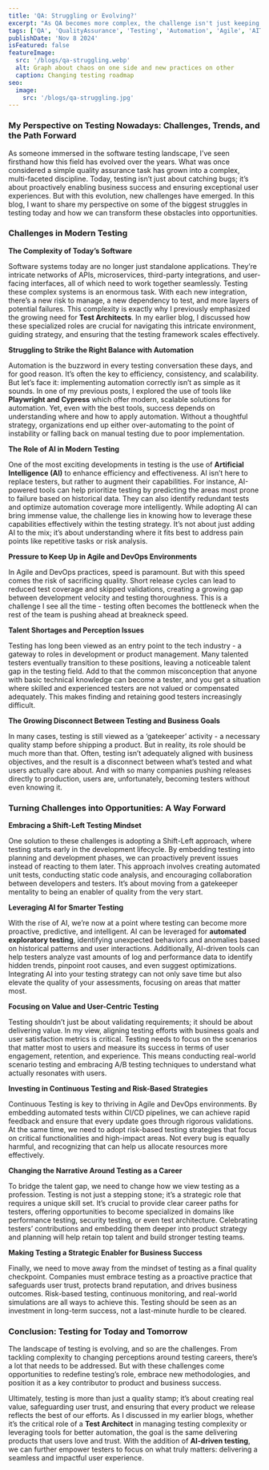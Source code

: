 ```yaml
---
title: 'QA: Struggling or Evolving?'
excerpt: "As QA becomes more complex, the challenge isn't just keeping up it's evolving to meet new demands. Today, testing goes beyond bug-finding, with QA teams now managing microservices, using AI tools, and constantly refining automation, all while navigating talent shortages and the pressure of Agile timelines. In my latest blog, I explore how testing must shift from being a simple 'quality stamp' to a proactive business enabler, how AI is transforming testing into a source of predictive insights, and strategies for making QA a key driver of both quality and business success."
tags: ['QA', 'QualityAssurance', 'Testing', 'Automation', 'Agile', 'AITesting', 'BusinessValue']
publishDate: 'Nov 8 2024'
isFeatured: false
featureImage:
  src: '/blogs/qa-struggling.webp'
  alt: Graph about chaos on one side and new practices on other
  caption: Changing testing roadmap
seo:
  image:
    src: '/blogs/qa-struggling.jpg'
---
```


### My Perspective on Testing Nowadays: Challenges, Trends, and the Path Forward

As someone immersed in the software testing landscape, I’ve seen firsthand how this field has evolved over the years. What was once considered a simple quality assurance task has grown into a complex, multi-faceted discipline. Today, testing isn’t just about catching bugs; it’s about proactively enabling business success and ensuring exceptional user experiences. But with this evolution, new challenges have emerged. In this blog, I want to share my perspective on some of the biggest struggles in testing today and how we can transform these obstacles into opportunities.

### Challenges in Modern Testing

**The Complexity of Today’s Software**

Software systems today are no longer just standalone applications. They’re intricate networks of APIs, microservices, third-party integrations, and user-facing interfaces, all of which need to work together seamlessly. Testing these complex systems is an enormous task. With each new integration, there’s a new risk to manage, a new dependency to test, and more layers of potential failures. This complexity is exactly why I previously emphasized the growing need for **Test Architects**. In my earlier blog, I discussed how these specialized roles are crucial for navigating this intricate environment, guiding strategy, and ensuring that the testing framework scales effectively.

**Struggling to Strike the Right Balance with Automation**

Automation is the buzzword in every testing conversation these days, and for good reason. It’s often the key to efficiency, consistency, and scalability. But let’s face it: implementing automation correctly isn’t as simple as it sounds. In one of my previous posts, I explored the use of tools like **Playwright and Cypress** which offer modern, scalable solutions for automation. Yet, even with the best tools, success depends on understanding where and how to apply automation. Without a thoughtful strategy, organizations end up either over-automating to the point of instability or falling back on manual testing due to poor implementation.

**The Role of AI in Modern Testing**

One of the most exciting developments in testing is the use of **Artificial Intelligence (AI)** to enhance efficiency and effectiveness. AI isn’t here to replace testers, but rather to augment their capabilities. For instance, AI-powered tools can help prioritize testing by predicting the areas most prone to failure based on historical data. They can also identify redundant tests and optimize automation coverage more intelligently. While adopting AI can bring immense value, the challenge lies in knowing how to leverage these capabilities effectively within the testing strategy. It’s not about just adding AI to the mix; it’s about understanding where it fits best to address pain points like repetitive tasks or risk analysis.

**Pressure to Keep Up in Agile and DevOps Environments**

In Agile and DevOps practices, speed is paramount. But with this speed comes the risk of sacrificing quality. Short release cycles can lead to reduced test coverage and skipped validations, creating a growing gap between development velocity and testing thoroughness. This is a challenge I see all the time - testing often becomes the bottleneck when the rest of the team is pushing ahead at breakneck speed.

**Talent Shortages and Perception Issues**

Testing has long been viewed as an entry point to the tech industry - a gateway to roles in development or product management. Many talented testers eventually transition to these positions, leaving a noticeable talent gap in the testing field. Add to that the common misconception that anyone with basic technical knowledge can become a tester, and you get a situation where skilled and experienced testers are not valued or compensated adequately. This makes finding and retaining good testers increasingly difficult.

**The Growing Disconnect Between Testing and Business Goals**

In many cases, testing is still viewed as a ‘gatekeeper’ activity - a necessary quality stamp before shipping a product. But in reality, its role should be much more than that. Often, testing isn’t adequately aligned with business objectives, and the result is a disconnect between what’s tested and what users actually care about. And with so many companies pushing releases directly to production, users are, unfortunately, becoming testers without even knowing it.

### Turning Challenges into Opportunities: A Way Forward

**Embracing a Shift-Left Testing Mindset**

One solution to these challenges is adopting a Shift-Left approach, where testing starts early in the development lifecycle. By embedding testing into planning and development phases, we can proactively prevent issues instead of reacting to them later. This approach involves creating automated unit tests, conducting static code analysis, and encouraging collaboration between developers and testers. It’s about moving from a gatekeeper mentality to being an enabler of quality from the very start.

**Leveraging AI for Smarter Testing**

With the rise of AI, we’re now at a point where testing can become more proactive, predictive, and intelligent. AI can be leveraged for **automated exploratory testing**, identifying unexpected behaviors and anomalies based on historical patterns and user interactions. Additionally, AI-driven tools can help testers analyze vast amounts of log and performance data to identify hidden trends, pinpoint root causes, and even suggest optimizations. Integrating AI into your testing strategy can not only save time but also elevate the quality of your assessments, focusing on areas that matter most.

**Focusing on Value and User-Centric Testing**

Testing shouldn’t just be about validating requirements; it should be about delivering value. In my view, aligning testing efforts with business goals and user satisfaction metrics is critical. Testing needs to focus on the scenarios that matter most to users and measure its success in terms of user engagement, retention, and experience. This means conducting real-world scenario testing and embracing A/B testing techniques to understand what actually resonates with users.

**Investing in Continuous Testing and Risk-Based Strategies**

Continuous Testing is key to thriving in Agile and DevOps environments. By embedding automated tests within CI/CD pipelines, we can achieve rapid feedback and ensure that every update goes through rigorous validations. At the same time, we need to adopt risk-based testing strategies that focus on critical functionalities and high-impact areas. Not every bug is equally harmful, and recognizing that can help us allocate resources more effectively.

**Changing the Narrative Around Testing as a Career**

To bridge the talent gap, we need to change how we view testing as a profession. Testing is not just a stepping stone; it’s a strategic role that requires a unique skill set. It’s crucial to provide clear career paths for testers, offering opportunities to become specialized in domains like performance testing, security testing, or even test architecture. Celebrating testers’ contributions and embedding them deeper into product strategy and planning will help retain top talent and build stronger testing teams.

**Making Testing a Strategic Enabler for Business Success**

Finally, we need to move away from the mindset of testing as a final quality checkpoint. Companies must embrace testing as a proactive practice that safeguards user trust, protects brand reputation, and drives business outcomes. Risk-based testing, continuous monitoring, and real-world simulations are all ways to achieve this. Testing should be seen as an investment in long-term success, not a last-minute hurdle to be cleared.

### Conclusion: Testing for Today and Tomorrow

The landscape of testing is evolving, and so are the challenges. From tackling complexity to changing perceptions around testing careers, there’s a lot that needs to be addressed. But with these challenges come opportunities to redefine testing’s role, embrace new methodologies, and position it as a key contributor to product and business success.

Ultimately, testing is more than just a quality stamp; it’s about creating real value, safeguarding user trust, and ensuring that every product we release reflects the best of our efforts. As I discussed in my earlier blogs, whether it’s the critical role of a **Test Architect** in managing testing complexity or leveraging tools for better automation, the goal is the same delivering products that users love and trust. With the addition of **AI-driven testing**, we can further empower testers to focus on what truly matters: delivering a seamless and impactful user experience.
